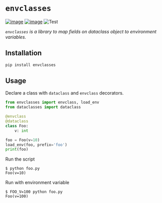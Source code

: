 # `envclasses`

[![image](https://img.shields.io/pypi/v/envclasses.svg)](https://pypi.org/project/envclasses/)
[![image](https://img.shields.io/pypi/pyversions/envclasses.svg)](https://pypi.org/project/envclasses/)
![Test](https://github.com/yukinarit/envclasses/workflows/Test/badge.svg)

*`envclasses` is a library to map fields on dataclass object to environment variables.*

## Installation

```bash
pip install envclasses
```

## Usage

Declare a class with `dataclass` and `envclass` decorators.

```python
from envclasses import envclass, load_env
from dataclasses import dataclass

@envclass
@dataclass
class Foo:
    v: int

foo = Foo(v=10)
load_env(foo, prefix='foo')
print(foo)
```

Run the script

```
$ python foo.py
Foo(v=10)
```

Run with environment variable

```
$ FOO_V=100 python foo.py
Foo(v=100)
```